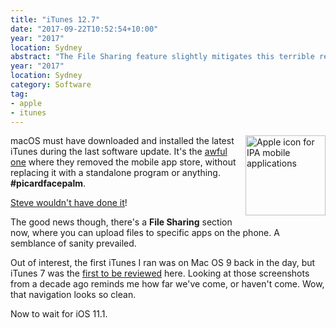 ```yaml
---
title: "iTunes 12.7"
date: "2017-09-22T10:52:54+10:00"
year: "2017"
location: Sydney
abstract: "The File Sharing feature slightly mitigates this terrible release"
year: "2017"
location: Sydney
category: Software
tag:
- apple
- itunes
---
```

<p><img src="https://rubenerd.com/files/2017/icon-ipa@1x.png" srcset="https://rubenerd.com/files/2017/icon-ipa@1x.png 1x, https://rubenerd.com/files/2017/icon-ipa@2x.png 2x" alt="Apple icon for IPA mobile applications" style="width:128px; height:128px; float:right; margin:0 0 1em 1em;" /></p>

macOS must have downloaded and installed the latest iTunes during the last software update. It's the [awful one] where they removed the mobile app store, without replacing it with a standalone program or anything. **#picardfacepalm**.

[Steve wouldn't have done it]!

The good news though, there's a **File Sharing** section now, where you can upload files to specific apps on the phone. A semblance of sanity prevailed.

Out of interest, the first iTunes I ran was on Mac OS 9 back in the day, but iTunes 7 was the [first to be reviewed] here. Looking at those screenshots from a decade ago reminds me how far we've come, or haven't come. Wow, that navigation looks so clean.

Now to wait for iOS 11.1.

[Steve wouldn't have done it]: https://rubenerd.com/but-steve-jobs-wouldnt-have-done-it/
[awful one]: https://rubenerd.com/apple-september-2017-kit/
[first to be reviewed]: https://rubenerd.com/new-itunes-7-screenshots/

